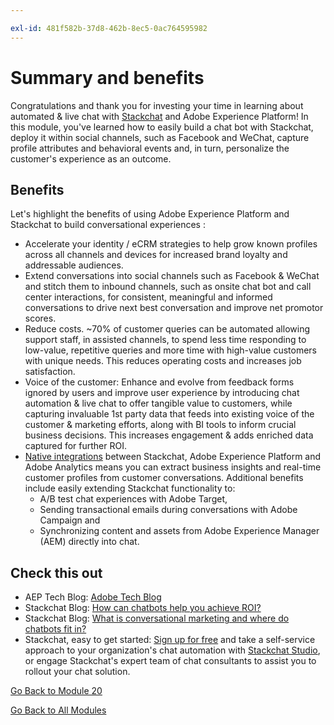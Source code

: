 ```yaml
---

exl-id: 481f582b-37d8-462b-8ec5-0ac764595982
---
```

# Summary and benefits

Congratulations and thank you for investing your time in learning about automated & live chat with [Stackchat](https://stackchat.com/enterprise) and Adobe Experience Platform! 
In this module, you've learned how to easily build a chat bot with Stackchat, deploy it within social channels, such as Facebook and WeChat, capture profile attributes and behavioral events and, in turn, personalize the customer's experience as an outcome.

## Benefits

Let's highlight the benefits of using Adobe Experience Platform and Stackchat to build conversational experiences :

- Accelerate your identity / eCRM strategies to help grow known profiles across all channels and devices for increased brand loyalty and addressable audiences.
- Extend conversations into social channels such as Facebook & WeChat and stitch them to inbound channels, such as onsite chat bot and call center interactions, for consistent, meaningful and informed conversations to drive next best conversation and improve net promotor scores.
- Reduce costs. ~70% of customer queries can be automated allowing support staff, in assisted channels, to spend less time responding to low-value, repetitive queries and more time with high-value customers with unique needs. This reduces operating costs and increases job satisfaction.
- Voice of the customer: Enhance and evolve from feedback forms ignored by users and improve user experience by introducing chat automation & live chat to offer tangible value to customers, while capturing invaluable 1st party data that feeds into existing voice of the customer & marketing efforts, along with BI tools to inform crucial business decisions. This increases engagement & adds enriched data captured for further ROI.
- [Native integrations](https://docs.stackchat.com/Integrations/Cloud-Configurations/Overview.html) between Stackchat, Adobe Experience Platform and Adobe Analytics means you can extract business insights and real-time customer profiles from customer conversations. Additional benefits include easily extending Stackchat functionality to:
  - A/B test chat experiences with Adobe Target, 
  - Sending transactional emails during conversations with Adobe Campaign and
  - Synchronizing content and assets from Adobe Experience Manager (AEM) directly into chat.

## Check this out

- AEP Tech Blog: [Adobe Tech Blog](https://medium.com/adobetech)
- Stackchat Blog: [How can chatbots help you achieve ROI?](https://stackchat.com/blog/how-can-chatbots-help-you-achieve-roi)
- Stackchat Blog: [What is conversational marketing and where do chatbots fit in?](https://stackchat.com/blog/what-is-conversational-marketing-and-where-do-chatbots-fit-in)
- Stackchat, easy to get started:
[Sign up for free](https://app.stackchat.com/account/register) and take a self-service approach to your organization's chat automation with [Stackchat Studio](https://stackchat.com/bot-builder), or engage Stackchat's expert team of chat consultants to assist you to rollout your chat solution.

[Go Back to Module 20](./ai-driven-chat-apps-stackchat.md)

[Go Back to All Modules](./../../overview.md)
